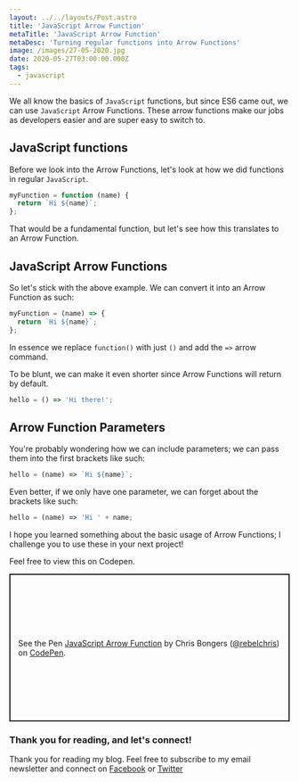 ```yaml
---
layout: ../../layouts/Post.astro
title: 'JavaScript Arrow Function'
metaTitle: 'JavaScript Arrow Function'
metaDesc: 'Turning regular functions into Arrow Functions'
image: /images/27-05-2020.jpg
date: 2020-05-27T03:00:00.000Z
tags:
  - javascript
---
```


We all know the basics of `JavaScript` functions, but since ES6 came out, we can use `JavaScript` Arrow Functions.
These arrow functions make our jobs as developers easier and are super easy to switch to.

## JavaScript functions

Before we look into the Arrow Functions, let's look at how we did functions in regular `JavaScript`.

```js
myFunction = function (name) {
  return `Hi ${name}`;
};
```

That would be a fundamental function, but let's see how this translates to an Arrow Function.

## JavaScript Arrow Functions

So let's stick with the above example. We can convert it into an Arrow Function as such:

```js
myFunction = (name) => {
  return `Hi ${name}`;
};
```

In essence we replace `function()` with just `()` and add the `=>` arrow command.

To be blunt, we can make it even shorter since Arrow Functions will return by default.

```js
hello = () => 'Hi there!';
```

## Arrow Function Parameters

You're probably wondering how we can include parameters; we can pass them into the first brackets like such:

```js
hello = (name) => `Hi ${name}`;
```

Even better, if we only have one parameter, we can forget about the brackets like such:

```js
hello = (name) => 'Hi ' + name;
```

I hope you learned something about the basic usage of Arrow Functions; I challenge you to use these in your next project!

Feel free to view this on Codepen.

<p class="codepen" data-height="265" data-theme-id="dark" data-default-tab="result" data-user="rebelchris" data-slug-hash="dyYLNwV" style="height: 265px; box-sizing: border-box; display: flex; align-items: center; justify-content: center; border: 2px solid; margin: 1em 0; padding: 1em;" data-pen-title="JavaScript Arrow Function">
  <span>See the Pen <a href="https://codepen.io/rebelchris/pen/dyYLNwV">
  JavaScript Arrow Function</a> by Chris Bongers (<a href="https://codepen.io/rebelchris">@rebelchris</a>)
  on <a href="https://codepen.io">CodePen</a>.</span>
</p>
<script async src="https://static.codepen.io/assets/embed/ei.js"></script>

### Thank you for reading, and let's connect!

Thank you for reading my blog. Feel free to subscribe to my email newsletter and connect on [Facebook](https://www.facebook.com/DailyDevTipsBlog) or [Twitter](https://twitter.com/DailyDevTips1)
